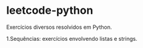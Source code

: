 # leetcode-python
Exercícios diversos resolvidos em Python.

1.Sequências: exercícios envolvendo listas e strings.
